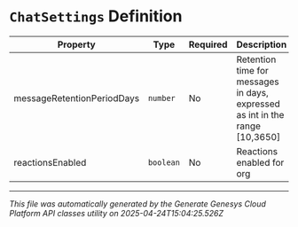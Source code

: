 # `ChatSettings` Definition

| Property | Type | Required | Description |
|----------|------|----------|-------------|
| messageRetentionPeriodDays | `number` | No | Retention time for messages in days, expressed as int in the range [10,3650] |
| reactionsEnabled | `boolean` | No | Reactions enabled for org |

---

*This file was automatically generated by the Generate Genesys Cloud Platform API classes utility on 2025-04-24T15:04:25.526Z*